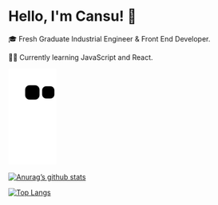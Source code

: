 # Hello, I'm Cansu! :wave:

:mortar_board: Fresh Graduate Industrial Engineer & Front End Developer.

👩‍💻 Currently learning JavaScript and React.

![snake svg](https://github.com/cansuyarkin/cansuyarkin/blob/output/github-contribution-grid-snake.svg)

[![Anurag’s github stats](https://github-readme-stats.vercel.app/api?username=cansuyarkin)](https://github.com/cansuyarkin)

[![Top Langs](https://github-readme-stats.vercel.app/api/top-langs/?username=cansuyarkin&layout=compact)](https://github.com/cansuyarkin)
